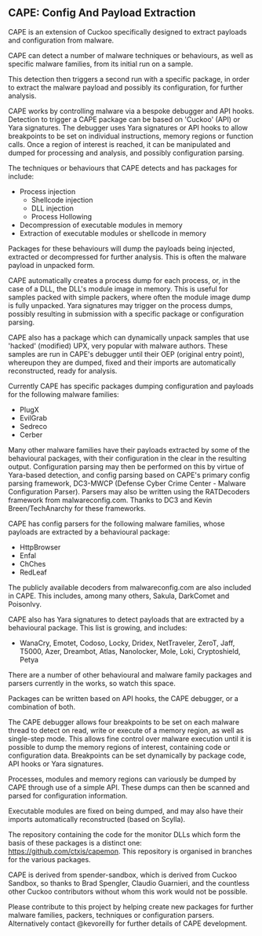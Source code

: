 ## CAPE: Config And Payload Extraction

CAPE is an extension of Cuckoo specifically designed to extract payloads and configuration from malware.

CAPE can detect a number of malware techniques or behaviours, as well as specific malware families, from its initial run on a sample.

This detection then triggers a second run with a specific package, in order to extract the malware payload and possibly its configuration, for further analysis.

CAPE works by controlling malware via a bespoke debugger and API hooks. Detection to trigger a CAPE package can be based on 'Cuckoo' (API) or Yara signatures. The debugger uses Yara signatures or API hooks to allow breakpoints to be set on individual instructions, memory regions or function calls. Once a region of interest is reached, it can be manipulated and dumped for processing and analysis, and possibly configuration parsing.

The techniques or behaviours that CAPE detects and has packages for include:
- Process injection
    - Shellcode injection
    - DLL injection
    - Process Hollowing
- Decompression of executable modules in memory
- Extraction of executable modules or shellcode in memory

Packages for these behaviours will dump the payloads being injected, extracted or decompressed for further analysis. This is often the malware payload in unpacked form.

CAPE automatically creates a process dump for each process, or, in the case of a DLL, the DLL's module image in memory. This is useful for samples packed with simple packers, where often the module image dump is fully unpacked. Yara signatures may trigger on the process dumps, possibly resulting in submission with a specific package or configuration parsing.

CAPE also has a package which can dynamically unpack samples that use 'hacked' (modified) UPX, very popular with malware authors. These samples are run in CAPE's debugger until their OEP (original entry point), whereupon they are dumped, fixed and their imports are automatically reconstructed, ready for analysis.

Currently CAPE has specific packages dumping configuration and payloads for the following malware families:
- PlugX
- EvilGrab
- Sedreco
- Cerber
    
Many other malware families have their payloads extracted by some of the behavioural packages, with their configuration in the clear in the resulting output. Configuration parsing may then be performed on this by virtue of Yara-based detection, and config parsing based on CAPE's primary config parsing framework, DC3-MWCP (Defense Cyber Crime Center - Malware Configuration Parser). Parsers may also be written using the RATDecoders framework from malwareconfig.com. Thanks to DC3 and Kevin Breen/TechAnarchy for these frameworks.

CAPE has config parsers for the following malware families, whose payloads are extracted by a behavioural package:
- HttpBrowser
- Enfal
- ChChes
- RedLeaf

The publicly available decoders from malwareconfig.com are also included in CAPE. This includes, among many others, Sakula, DarkComet and PoisonIvy.

CAPE also has Yara signatures to detect payloads that are extracted by a behavioural package. This list is growing, and includes:
- WanaCry, Emotet, Codoso, Locky, Dridex, NetTraveler, ZeroT, Jaff, T5000, Azer, Dreambot, Atlas, Nanolocker, Mole, Loki, Cryptoshield, Petya
    
There are a number of other behavioural and malware family packages and parsers currently in the works, so watch this space.

Packages can be written based on API hooks, the CAPE debugger, or a combination of both.

The CAPE debugger allows four breakpoints to be set on each malware thread to detect on read, write or execute of a memory region, as well as single-step mode. This allows fine control over malware execution until it is possible to dump the memory regions of interest, containing code or configuration data. Breakpoints can be set dynamically by package code, API hooks or Yara signatures.

Processes, modules and memory regions can variously be dumped by CAPE through use of a simple API. These dumps can then be scanned and parsed for configuration information.

Executable modules are fixed on being dumped, and may also have their imports automatically reconstructed (based on Scylla).

The repository containing the code for the monitor DLLs which form the basis of these packages is a distinct one: https://github.com/ctxis/capemon. This repository is organised in branches for the various packages.

CAPE is derived from spender-sandbox, which is derived from Cuckoo Sandbox, so thanks to Brad Spengler, Claudio Guarnieri, and the countless other Cuckoo contributors without whom this work would not be possible.

Please contribute to this project by helping create new packages for further malware families, packers, techniques or configuration parsers. Alternatively contact @kevoreilly for further details of CAPE development.
